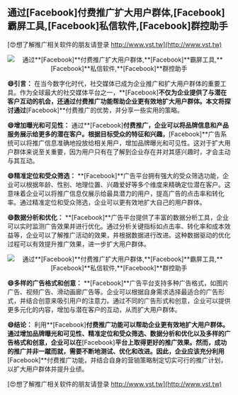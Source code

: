 ## **通过**[Facebook]**付费推广扩大用户群体,**[Facebook]**霸屏工具,**[Facebook]**私信软件,**[Facebook]**群控助手**

[😍想了解推广相关软件的朋友请登录 http://www.vst.tw](http://www.vst.tw)

 <center><img src="https://vst.tw/MP4/tuiguang/png/1.png" alt="通过**[Facebook]**付费推广扩大用户群体,**[Facebook]**霸屏工具,**[Facebook]**私信软件,**[Facebook]**群控助手"></center>

**😄引言：**
在当今数字化时代，社交媒体已成为企业推广和扩大用户群体的重要工具。作为全球最大的社交媒体平台之一，**[Facebook]**不仅为企业提供了与潜在客户互动的机会，还通过付费推广功能帮助企业更有效地扩大用户群体。本文将探讨通过**[Facebook]**付费推广的优势，并分享一些实用的策略。

**😄增加曝光和可见性：**
通过**[Facebook]**付费推广，企业可以将品牌信息和产品服务展示给更多的潜在客户。根据目标受众的特征和兴趣，**[Facebook]**广告系统可以将推广信息准确地投放给相关用户，增加品牌曝光和可见性。这对于扩大用户群体来说至关重要，因为用户只有在了解到企业存在并对其感兴趣时，才会主动与其互动。

**😄精准定位和受众筛选：**
**[Facebook]**广告平台拥有强大的受众筛选功能，企业可以根据年龄、性别、地理位置、兴趣爱好等多个维度来精确定位潜在客户。这意味着企业可以将推广信息仅展示给最具潜力的用户，提高广告的点击率和转化率。通过精准定位和受众筛选，企业可以更有效地扩大自己的用户群体。

**😄数据分析和优化：**
**[Facebook]**广告平台提供了丰富的数据分析工具，企业可以实时监测广告效果并进行优化。通过分析关键指标如点击率、转化率和成本效益等，企业可以了解推广活动的效果，并根据数据进行改进。这种数据驱动的优化过程可以有效提升推广效果，进一步扩大用户群体。

 <center><img src="https://vst.tw/MP4/tuiguang/png/0.png" alt="通过**[Facebook]**付费推广扩大用户群体,**[Facebook]**霸屏工具,**[Facebook]**私信软件,**[Facebook]**群控助手"></center>

**😄多样的广告格式和创意：**
**[Facebook]**广告平台支持多种广告格式，如图片广告、视频广告、滑动画廊广告等。企业可以根据自身需求选择最适合的广告形式，并结合创意来吸引用户的注意力。通过不同的广告形式和创意，企业可以提供更多元化的内容，增加与潜在客户的互动，从而扩大用户群体。

**😄结论：**
利用**[Facebook]**付费推广功能可以帮助企业更有效地扩大用户群体。通过增加品牌曝光和可见性、精准定位和受众筛选、数据分析和优化以及多样的广告格式和创意，企业可以在**[Facebook]**平台上取得更好的推广效果。然而，成功的推广并非一蹴而就，需要不断地测试、优化和改进。因此，企业应该充分利用**[Facebook]**付费推广功能，并结合自身的营销策略制定切实可行的推广计划，以扩大用户群体并提升业绩。

[😍想了解推广相关软件的朋友请登录 http://www.vst.tw](http://www.vst.tw)



